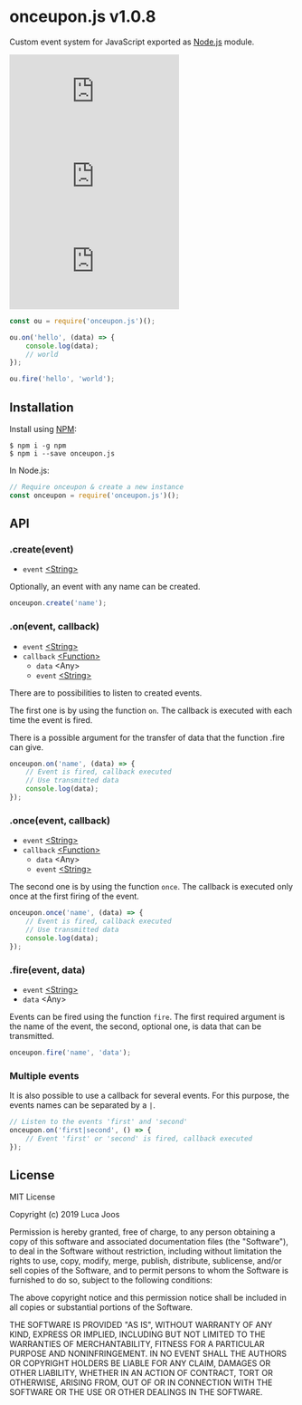 # onceupon.js v1.0.8

Custom event system for JavaScript exported as [Node.js](https://nodejs.org) module.

[![npm](https://img.shields.io/npm/v/onceupon.js)](https://www.npmjs.com/package/onceupon.js)
[![npm bundle size](https://img.shields.io/bundlephobia/min/onceupon.js)](https://www.npmjs.com/package/onceupon.js)
[![npm](https://img.shields.io/npm/dm/onceupon.js)](https://www.npmjs.com/package/onceupon.js)

```javascript
const ou = require('onceupon.js')();

ou.on('hello', (data) => {
    console.log(data);
    // world
});

ou.fire('hello', 'world');
```

## Installation
Install using [NPM](https://npmjs.org):

```
$ npm i -g npm
$ npm i --save onceupon.js
```

In Node.js:

```javascript
// Require onceupon & create a new instance
const onceupon = require('onceupon.js')();
```

## API
### .create(event)

- `event` [&lt;String&gt;](https://developer.mozilla.org/en-US/docs/Web/JavaScript/Reference/Global_Objects/String)

Optionally, an event with any name can be created.

```javascript
onceupon.create('name');
```

### .on(event, callback)

- `event` [&lt;String&gt;](https://developer.mozilla.org/en-US/docs/Web/JavaScript/Reference/Global_Objects/String)
- `callback` [&lt;Function&gt;](https://developer.mozilla.org/en-US/docs/Web/JavaScript/Reference/Global_Objects/Function)
    - `data` &lt;Any&gt;
    - `event` [&lt;String&gt;](https://developer.mozilla.org/en-US/docs/Web/JavaScript/Reference/Global_Objects/String)

There are to possibilities to listen to created events.

The first one is by using the function `on`. The callback is executed with each time the event is fired.

There is a possible argument for the transfer of data that the function .fire can give.

```javascript
onceupon.on('name', (data) => {
    // Event is fired, callback executed
    // Use transmitted data
    console.log(data);
});
```

### .once(event, callback)

- `event` [&lt;String&gt;](https://developer.mozilla.org/en-US/docs/Web/JavaScript/Reference/Global_Objects/String)
- `callback` [&lt;Function&gt;](https://developer.mozilla.org/en-US/docs/Web/JavaScript/Reference/Global_Objects/Function)
    - `data` &lt;Any&gt;
    - `event` [&lt;String&gt;](https://developer.mozilla.org/en-US/docs/Web/JavaScript/Reference/Global_Objects/String)

The second one is by using the function `once`. The callback is executed only once at the first firing of the event.

```javascript
onceupon.once('name', (data) => {
    // Event is fired, callback executed
    // Use transmitted data
    console.log(data);
});
```

### .fire(event, data)

- `event` [&lt;String&gt;](https://developer.mozilla.org/en-US/docs/Web/JavaScript/Reference/Global_Objects/String)
- `data` &lt;Any&gt;

Events can be fired using the function `fire`.
The first required argument is the name of the event, the second, optional one, is data that can be transmitted.

```javascript
onceupon.fire('name', 'data');
```

### Multiple events
It is also possible to use a callback for several events. For this purpose, the events names can be separated by a `|`.

```javascript
// Listen to the events 'first' and 'second'
onceupon.on('first|second', () => {
    // Event 'first' or 'second' is fired, callback executed
});
```

## License
MIT License

Copyright (c) 2019 Luca Joos

Permission is hereby granted, free of charge, to any person obtaining a copy
of this software and associated documentation files (the "Software"), to deal
in the Software without restriction, including without limitation the rights
to use, copy, modify, merge, publish, distribute, sublicense, and/or sell
copies of the Software, and to permit persons to whom the Software is
furnished to do so, subject to the following conditions:

The above copyright notice and this permission notice shall be included in all
copies or substantial portions of the Software.

THE SOFTWARE IS PROVIDED "AS IS", WITHOUT WARRANTY OF ANY KIND, EXPRESS OR
IMPLIED, INCLUDING BUT NOT LIMITED TO THE WARRANTIES OF MERCHANTABILITY,
FITNESS FOR A PARTICULAR PURPOSE AND NONINFRINGEMENT. IN NO EVENT SHALL THE
AUTHORS OR COPYRIGHT HOLDERS BE LIABLE FOR ANY CLAIM, DAMAGES OR OTHER
LIABILITY, WHETHER IN AN ACTION OF CONTRACT, TORT OR OTHERWISE, ARISING FROM,
OUT OF OR IN CONNECTION WITH THE SOFTWARE OR THE USE OR OTHER DEALINGS IN THE
SOFTWARE.
